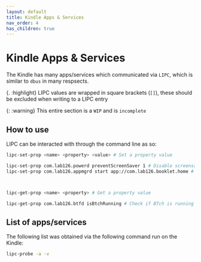 ```yaml
---
layout: default
title: Kindle Apps & Services
nav_order: 4
has_children: true
---
```


# Kindle Apps & Services
The Kindle has many apps/services which communicated via `LIPC`, which is similar to `dbus` in many respsects.

{. :highlight}
LIPC values are wrapped in square brackets (`[]`), these should be excluded when writing to a LIPC entry

{: :warning}
This entire section is a `WIP` and is `incomplete`

## How to use
LIPC can be interacted with through the command line as so:
~~~bash
lipc-set-prop <name> <property> <value> # Set a property value

lipc-set-prop com.lab126.powerd preventScreenSaver 1 # Disable screensaver
lipc-set-prop com.lab126.appmgrd start app://com.lab126.booklet.home # Open the home "app"



lipc-get-prop <name> <property> # Get a property value

lipc-get-prop com.lab126.btfd isBtchRunning # Check if BTch is running
~~~


## List of apps/services
The following list was obtained via the following command run on the Kindle:
~~~bash
lipc-probe -a -v
~~~